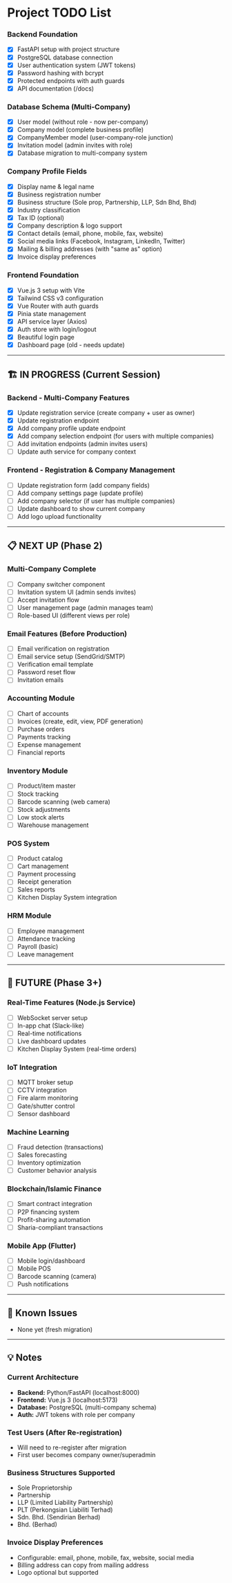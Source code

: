# Project TODO List

### Backend Foundation
- [x] FastAPI setup with project structure
- [x] PostgreSQL database connection
- [x] User authentication system (JWT tokens)
- [x] Password hashing with bcrypt
- [x] Protected endpoints with auth guards
- [x] API documentation (/docs)

### Database Schema (Multi-Company)
- [x] User model (without role - now per-company)
- [x] Company model (complete business profile)
- [x] CompanyMember model (user-company-role junction)
- [x] Invitation model (admin invites with role)
- [x] Database migration to multi-company system

### Company Profile Fields
- [x] Display name & legal name
- [x] Business registration number
- [x] Business structure (Sole prop, Partnership, LLP, Sdn Bhd, Bhd)
- [x] Industry classification
- [x] Tax ID (optional)
- [x] Company description & logo support
- [x] Contact details (email, phone, mobile, fax, website)
- [x] Social media links (Facebook, Instagram, LinkedIn, Twitter)
- [x] Mailing & billing addresses (with "same as" option)
- [x] Invoice display preferences

### Frontend Foundation
- [x] Vue.js 3 setup with Vite
- [x] Tailwind CSS v3 configuration
- [x] Vue Router with auth guards
- [x] Pinia state management
- [x] API service layer (Axios)
- [x] Auth store with login/logout
- [x] Beautiful login page
- [x] Dashboard page (old - needs update)

---

## 🏗️ IN PROGRESS (Current Session)

### Backend - Multi-Company Features
- [x] Update registration service (create company + user as owner)
- [x] Update registration endpoint
- [x] Add company profile update endpoint
- [x] Add company selection endpoint (for users with multiple companies)
- [ ] Add invitation endpoints (admin invites users)
- [ ] Update auth service for company context

### Frontend - Registration & Company Management
- [ ] Update registration form (add company fields)
- [ ] Add company settings page (update profile)
- [ ] Add company selector (if user has multiple companies)
- [ ] Update dashboard to show current company
- [ ] Add logo upload functionality

---

## 📋 NEXT UP (Phase 2)

### Multi-Company Complete
- [ ] Company switcher component
- [ ] Invitation system UI (admin sends invites)
- [ ] Accept invitation flow
- [ ] User management page (admin manages team)
- [ ] Role-based UI (different views per role)

### Email Features (Before Production)
- [ ] Email verification on registration
- [ ] Email service setup (SendGrid/SMTP)
- [ ] Verification email template
- [ ] Password reset flow
- [ ] Invitation emails

### Accounting Module
- [ ] Chart of accounts
- [ ] Invoices (create, edit, view, PDF generation)
- [ ] Purchase orders
- [ ] Payments tracking
- [ ] Expense management
- [ ] Financial reports

### Inventory Module
- [ ] Product/item master
- [ ] Stock tracking
- [ ] Barcode scanning (web camera)
- [ ] Stock adjustments
- [ ] Low stock alerts
- [ ] Warehouse management

### POS System
- [ ] Product catalog
- [ ] Cart management
- [ ] Payment processing
- [ ] Receipt generation
- [ ] Sales reports
- [ ] Kitchen Display System integration

### HRM Module
- [ ] Employee management
- [ ] Attendance tracking
- [ ] Payroll (basic)
- [ ] Leave management

---

## 🚀 FUTURE (Phase 3+)

### Real-Time Features (Node.js Service)
- [ ] WebSocket server setup
- [ ] In-app chat (Slack-like)
- [ ] Real-time notifications
- [ ] Live dashboard updates
- [ ] Kitchen Display System (real-time orders)

### IoT Integration
- [ ] MQTT broker setup
- [ ] CCTV integration
- [ ] Fire alarm monitoring
- [ ] Gate/shutter control
- [ ] Sensor dashboard

### Machine Learning
- [ ] Fraud detection (transactions)
- [ ] Sales forecasting
- [ ] Inventory optimization
- [ ] Customer behavior analysis

### Blockchain/Islamic Finance
- [ ] Smart contract integration
- [ ] P2P financing system
- [ ] Profit-sharing automation
- [ ] Sharia-compliant transactions

### Mobile App (Flutter)
- [ ] Mobile login/dashboard
- [ ] Mobile POS
- [ ] Barcode scanning (camera)
- [ ] Push notifications

---

## 🐛 Known Issues
- None yet (fresh migration)

---

## 💡 Notes

### Current Architecture
- **Backend:** Python/FastAPI (localhost:8000)
- **Frontend:** Vue.js 3 (localhost:5173)
- **Database:** PostgreSQL (multi-company schema)
- **Auth:** JWT tokens with role per company

### Test Users (After Re-registration)
- Will need to re-register after migration
- First user becomes company owner/superadmin

### Business Structures Supported
- Sole Proprietorship
- Partnership
- LLP (Limited Liability Partnership)
- PLT (Perkongsian Liabiliti Terhad)
- Sdn. Bhd. (Sendirian Berhad)
- Bhd. (Berhad)

### Invoice Display Preferences
- Configurable: email, phone, mobile, fax, website, social media
- Billing address can copy from mailing address
- Logo optional but supported
